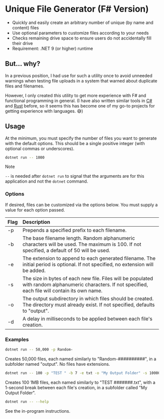 # Unique File Generator (F# Version)

- Quickly and easily create an arbitrary number of unique (by name and content) files
- Use optional parameters to customize files according to your needs
- Checks remaining drive space to ensure users do not accidentally fill their drive
- Requirement: .NET 9 (or higher) runtime

## But... why?

In a previous position, I had use for such a utility once to avoid unneeded warnings when testing file uploads in a system that warned about duplicate files and filenames.

However, I only created _this_ utility to get more experience with F# and functional programming in general. (I have also written similar tools in [C#](https://github.com/codeconscious/unique-file-generator-csharp) and [Rust](https://github.com/codeconscious/unique-file-generator-rust/) before, so it seems this has become one of my go-to projects for getting experience with languages. 😅)

## Usage

At the minimum, you must specify the number of files you want to generate with the default options. This should be a single positive integer (with optional commas or underscores).

```sh
dotnet run -- 1000
```

> [!NOTE]
> `--` is needed after `dotnet run` to signal that the arguments are for this application and not the `dotnet` command.

### Options

If desired, files can be customized via the options below. You must supply a value for each option passed.

Flag | Description
---- | :----
-p | Prepends a specified prefix to each filename.
-b | The base filename length. Random alphanumeric characters will be used.  The maximum is 100. If not specified, a default of 50 will be used.
-e | The extension to append to each generated filename. The initial period is optional. If not specified, no extension will be added.
-s | The size in bytes of each new file. Files will be populated with random alphanumeric characters. If not specified, each file will contain its own name.
-o | The output subdirectory in which files should be created. The directory must already exist. If not specified, defaults to "output".
-d | A delay in milliseconds to be applied between each file's creation.

### Examples

```sh
dotnet run -- 50,000 -p Random-
```

Creates 50,000 files, each named similarly to "Random-##########", in a subfolder named "output". No files have extensions.

```sh
dotnet run -- 100 -p "TEST " -b 7 -e txt -o "My Output Folder" -s 1000000 -d 1000
```

Creates 100 1MB files, each named similarly to "TEST #######.txt", with a 1-second break between each file's creation, in a subfolder called "My Output Folder".

```sh
dotnet run -- --help
```

See the in-program instructions.

